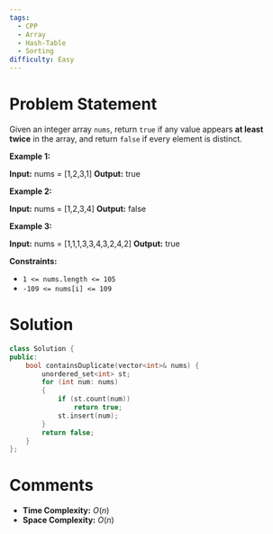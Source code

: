 ```yaml
---
tags:
  - CPP
  - Array
  - Hash-Table
  - Sorting
difficulty: Easy
---
```

# Problem Statement
Given an integer array `nums`, return `true` if any value appears **at least twice** in the array, and return `false` if every element is distinct.

**Example 1:**

**Input:** nums = [1,2,3,1]
**Output:** true

**Example 2:**

**Input:** nums = [1,2,3,4]
**Output:** false

**Example 3:**

**Input:** nums = [1,1,1,3,3,4,3,2,4,2]
**Output:** true

**Constraints:**

- `1 <= nums.length <= 105`
- `-109 <= nums[i] <= 109`
# Solution
```cpp
class Solution {
public:
    bool containsDuplicate(vector<int>& nums) {
        unordered_set<int> st;
        for (int num: nums)
        {
            if (st.count(num))
                return true;
            st.insert(num);
        }
        return false;
    }
};
```
# Comments
- **Time Complexity:** $O(n)$
- **Space Complexity:** $O(n)$